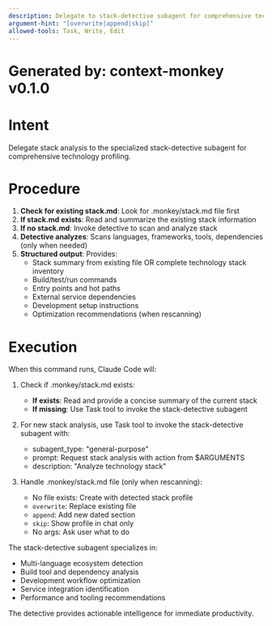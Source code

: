 ```yaml
---
description: Delegate to stack-detective subagent for comprehensive technology stack analysis
argument-hint: "[overwrite|append|skip]"
allowed-tools: Task, Write, Edit
---
```


# Generated by: context-monkey v0.1.0

# Intent

Delegate stack analysis to the specialized stack-detective subagent for comprehensive technology profiling.

# Procedure

1. **Check for existing stack.md**: Look for .monkey/stack.md file first
2. **If stack.md exists**: Read and summarize the existing stack information
3. **If no stack.md**: Invoke detective to scan and analyze stack
4. **Detective analyzes**: Scans languages, frameworks, tools, dependencies (only when needed)
5. **Structured output**: Provides:
   - Stack summary from existing file OR complete technology stack inventory
   - Build/test/run commands
   - Entry points and hot paths
   - External service dependencies
   - Development setup instructions
   - Optimization recommendations (when rescanning)

# Execution

When this command runs, Claude Code will:

1. Check if .monkey/stack.md exists:
   - **If exists**: Read and provide a concise summary of the current stack
   - **If missing**: Use Task tool to invoke the stack-detective subagent

2. For new stack analysis, use Task tool to invoke the stack-detective subagent with:
   - subagent_type: "general-purpose"
   - prompt: Request stack analysis with action from $ARGUMENTS
   - description: "Analyze technology stack"

3. Handle .monkey/stack.md file (only when rescanning):
   - No file exists: Create with detected stack profile
   - `overwrite`: Replace existing file
   - `append`: Add new dated section
   - `skip`: Show profile in chat only
   - No args: Ask user what to do

The stack-detective subagent specializes in:
- Multi-language ecosystem detection
- Build tool and dependency analysis
- Development workflow optimization
- Service integration identification
- Performance and tooling recommendations

The detective provides actionable intelligence for immediate productivity.
